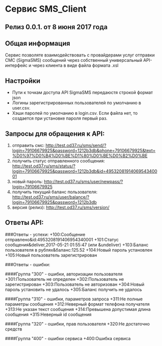# Сервис SMS_Client
## Релиз 0.0.1. от 8 июня 2017 года
## Общая информация
Сервис позволяте взаимодействовать с провайдерами услуг отправки СМС (SigmaSMS)
сообщений  через собственный универсальный API-интерфейс и через клиента в виде файла 
формата .xsl

## Настройки 
+ Пути к точкам доступа API SigmaSMS передаюстя строкой формат json
+ Логины зарегистрированных пользователей по умолчанию в user.csv.
+ Хэши паролей по умолчанию в login.csv. Если файла нет, то создается при установке пароля первый раз.

## Запросы для обращения к API:
1. отправить смс: http://test.od37.ru/sms/send/?login=79106679925&password=1212b3db&phone=79106679925&text=%D0%97%D0%B4%D0%BE%D1%80%D0%BE%D0%B2%D0%BE
2. получить статус отправленного сообщения: http://test.od37.ru/sms/status/?login=79106679925&password=1212b3db&id=4953208191406954340001
3. новый пароль: http://test.od37.ru/sms/user/newpass/?login=79106679925
4. получить текущий баланс пользователя: http://test.od37.ru/sms/user/balance/?login=79106679925&password=1212b3db
5. версия (релиз): http://test.od37.ru/sms/version/


## Ответы API:
###Ответы - успехи:
+100:Сообщение отправлено&id:4953208191406954340001
+101:Cтатус сообщения&deliver,2017-05-21 01:55:47 (или  &undeliver)
+103:Баланс пользователя в рублях&баланс:125.52
+104:Новый пароль установлен
+105:Новый пользователь зарегистрирован

###Ответы - ошибки:

####Группа "300" - ошибки, авторизации пользователя
+301:Пользователь не определен
+302:Пользователь не зарегистрирован
+303:Пользователь не авторизован
+304:Новый пароль установить не удалось
+305:Баланс получить не удалось

####Группа "310" - ошибки, параметров запроса
+311:Не полные параметры сообщения
+312:Неверный формат телефона получателя
+313:Не указан текст сообщения
+314:Превышена допустимая длина сообщения
+315:Неверный id сообщения

####Группа "320" - ошибки, прав пользователя
+320:Не достаточно средств

####Группа "400" - ошибки сервиса
+400:Ошибка сервиса
